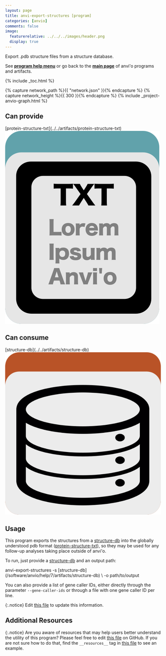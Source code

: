 ```yaml
---
layout: page
title: anvi-export-structures [program]
categories: [anvio]
comments: false
image:
  featurerelative: ../../../images/header.png
  display: true
---
```


Export .pdb structure files from a structure database.

See **[program help menu](../../../../vignette#anvi-export-structures)** or go back to the **[main page](../../)** of anvi'o programs and artifacts.


{% include _toc.html %}
<div id="svg" class="subnetwork"></div>
{% capture network_path %}{{ "network.json" }}{% endcapture %}
{% capture network_height %}{{ 300 }}{% endcapture %}
{% include _project-anvio-graph.html %}


## Can provide

<p style="text-align: left" markdown="1"><span class="artifact-p">[protein-structure-txt](../../artifacts/protein-structure-txt) <img src="../../images/icons/TXT.png" class="artifact-icon-mini" /></span></p>

## Can consume

<p style="text-align: left" markdown="1"><span class="artifact-r">[structure-db](../../artifacts/structure-db) <img src="../../images/icons/DB.png" class="artifact-icon-mini" /></span></p>

## Usage



This program exports the structures from a <span class="artifact-n">[structure-db](/software/anvio/help/7/artifacts/structure-db)</span> into the globally understood pdb format (<span class="artifact-n">[protein-structure-txt](/software/anvio/help/7/artifacts/protein-structure-txt)</span>), so they may be used for any follow-up analyses taking place outside of anvi'o.


To run, just provide a <span class="artifact-n">[structure-db](/software/anvio/help/7/artifacts/structure-db)</span> and an output path: 

<div class="codeblock" markdown="1">
anvi&#45;export&#45;structures &#45;s <span class="artifact&#45;n">[structure&#45;db](/software/anvio/help/7/artifacts/structure&#45;db)</span> \
                       &#45;o path/to/output
</div>

You can also provide a list of gene caller IDs, either directly through the parameter `--gene-caller-ids` or through a file with one gene caller ID per line.




{:.notice}
Edit [this file](https://github.com/merenlab/anvio/tree/master/anvio/docs/programs/anvi-export-structures.md) to update this information.


## Additional Resources



{:.notice}
Are you aware of resources that may help users better understand the utility of this program? Please feel free to edit [this file](https://github.com/merenlab/anvio/tree/master/bin/anvi-export-structures) on GitHub. If you are not sure how to do that, find the `__resources__` tag in [this file](https://github.com/merenlab/anvio/blob/master/bin/anvi-interactive) to see an example.
